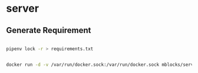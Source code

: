 # server


## Generate Requirement

```bash

pipenv lock -r > requirements.txt

```

```bash

docker run -d -v /var/run/docker.sock:/var/run/docker.sock mblocks/server

```
